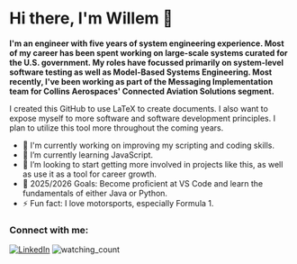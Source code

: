 # Hi there, I'm Willem 👋 


**I'm an engineer with five years of system engineering experience. Most of my career has been spent working on large-scale systems curated for the U.S. government. My roles have focussed primarily on system-level software testing as well as Model-Based Systems Engineering. Most recently, I've been working as part of the Messaging Implementation team for Collins Aerospaces' Connected Aviation Solutions segment.**

I created this GitHub to use LaTeX to create documents. I also want to expose myself to more software and software development principles. I plan to utilize this tool more throughout the coming years. 

- 🔭 I'm currently working on improving my scripting and coding skills.
- 🌱 I’m currently learning JavaScript.
- 👯 I’m looking to start getting more involved in projects like this, as well as use it as a tool for career growth.
- 🥅 2025/2026 Goals: Become proficient at VS Code and learn the fundamentals of either Java or Python.
- ⚡ Fun fact: I love motorsports, especially Formula 1.

### Connect with me:

<a href="https://www.linkedin.com/in/willem-elsdon/" target="_blank"><img src="https://img.shields.io/badge/LinkedIn-%230077B5.svg?&style=flat-square&logo=linkedin&logoColor=white" alt="LinkedIn"></a>
<img src="https://komarev.com/ghpvc/?username=welsdon&color=brightgreen" alt="watching_count" />
